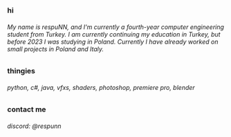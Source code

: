 <h3>hi</h3>
<h6>My name is respuNN, and I'm currently a fourth-year computer engineering student from Turkey. I am currently continuing my education in Turkey, but before 2023 I was studying in Poland. Currently I have already worked on small projects in Poland and Italy.</h6>

<h3>thingies</h3>
<h6>python, c#, java, vfxs, shaders, photoshop, premiere pro, blender</h6>

<h3>contact me</h3>
<h6>discord: @respunn</h6>
